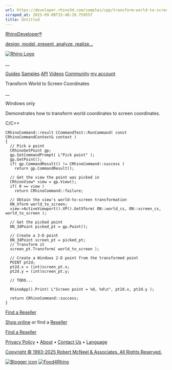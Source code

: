 ```yaml
---
url: https://developer.rhino3d.com/samples/cpp/transform-world-to-screen-coordinates/
scraped_at: 2025-09-08T15:48:20.759557
title: Untitled
---
```


[RhinoDeveloper®](/)

[design, model, present, analyze, realize...](/)

[![Rhino Logo](https://developer.rhino3d.com/images/rhinodevlogo.png)](/)

__

[Guides](https://developer.rhino3d.com/guides)
[Samples](https://developer.rhino3d.com/samples)
[API](https://developer.rhino3d.com/api)
[Videos](https://developer.rhino3d.com/videos)
[Community](https://discourse.mcneel.com/c/rhino-developer) [my account
](https://www.rhino3d.com/my-account/ "Manage your account, licenses, and
teams")

Transform World to Screen Coordinates

__

Windows only

Demonstrates how to transform world coordinates to screen coordinates.

C/C++

    
    
    CRhinoCommand::result CCommandTest::RunCommand( const CRhinoCommandContext& context )
    {
      // Pick a point
      CRhinoGetPoint gp;
      gp.SetCommandPrompt( L"Pick point" );
      gp.GetPoint();
      if( gp.CommandResult() != CRhinoCommand::success )
        return gp.CommandResult();
    
      // Get the view the point was picked in
      CRhinoView* view = gp.View();
      if( 0 == view )
        return CRhinoCommand::failure;
    
      // Obtain the view's world-to-screen transformation
      ON_Xform world_to_screen;
      view->ActiveViewport().VP().GetXform( ON::world_cs, ON::screen_cs, world_to_screen );
    
      // Get the picked point
      ON_3dPoint picked_pt = gp.Point();
    
      // Create a 3-D point
      ON_3dPoint screen_pt = picked_pt;
      // Transform it
      screen_pt.Transform( world_to_screen );
    
      // Create a Windows 2-D point from the transformed point
      POINT pt2d;
      pt2d.x = (int)screen_pt.x;
      pt2d.y = (int)screen_pt.y;
    
      // TODO...
    
      RhinoApp().Print( L"Screen point = %d, %d\n", pt2d.x, pt2d.y );
    
      return CRhinoCommand::success;
    }
    

  

[Find a Reseller](https://www.rhino3d.com/sales)

[Shop online](https://www.rhino3d.com/store) or find a
[Reseller](https://www.rhino3d.com/sales)

[Find a Reseller](https://www.rhino3d.com/sales)

[Privacy Policy](https://www.rhino3d.com/privacy) •
[About](https://www.rhino3d.com/mcneel/about) • [Contact
Us](https://www.rhino3d.com/mcneel/contact) • [
Language](https://www.rhino3d.com/language "Change to a different region or
language")

[Copyright © 1993-2025 Robert McNeel & Associates. All Rights
Reserved.](https://www.rhino3d.com/mcneel/about)

[](https://www.facebook.com/McNeelRhinoceros/)
[](https://twitter.com/bobmcneel) [](https://www.linkedin.com/groups/75313/)
[](https://www.youtube.com/user/RhinoGuide/videos) [](https://vimeo.com/rhino)
[![Blogger
icon](https://developer.rhino3d.com/images/blogger.svg)](http://blog.rhino3d.com/)
[![Food4Rhino](https://developer.rhino3d.com/images/f4r_icon_01.svg)](https://www.food4rhino.com)

